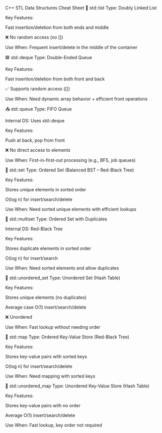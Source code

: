 C++ STL Data Structures Cheat Sheet
🔁 std::list
Type: Doubly Linked List

Key Features:

Fast insertion/deletion from both ends and middle

❌ No random access (no [])

Use When: Frequent insert/delete in the middle of the container

🟦 std::deque
Type: Double-Ended Queue

Key Features:

Fast insertion/deletion from both front and back

✅ Supports random access ([])

Use When: Need dynamic array behavior + efficient front operations

📤 std::queue
Type: FIFO Queue

Internal DS: Uses std::deque

Key Features:

Push at back, pop from front

❌ No direct access to elements

Use When: First-in-first-out processing (e.g., BFS, job queues)

📘 std::set
Type: Ordered Set (Balanced BST – Red-Black Tree)

Key Features:

Stores unique elements in sorted order

O(log n) for insert/search/delete

Use When: Need sorted unique elements with efficient lookups

📗 std::multiset
Type: Ordered Set with Duplicates

Internal DS: Red-Black Tree

Key Features:

Stores duplicate elements in sorted order

O(log n) for insert/search

Use When: Need sorted elements and allow duplicates

📙 std::unordered_set
Type: Unordered Set (Hash Table)

Key Features:

Stores unique elements (no duplicates)

Average case O(1) insert/search/delete

❌ Unordered

Use When: Fast lookup without needing order

📕 std::map
Type: Ordered Key-Value Store (Red-Black Tree)

Key Features:

Stores key-value pairs with sorted keys

O(log n) for insert/search/delete

Use When: Need mapping with sorted keys

📒 std::unordered_map
Type: Unordered Key-Value Store (Hash Table)

Key Features:

Stores key-value pairs with no order

Average O(1) insert/search/delete

Use When: Fast lookup, key order not required
